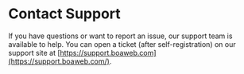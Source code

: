 Contact Support
===============

If you have questions or want to report an issue, our support team is
available to help. You can open a ticket (after self-registration) on
our support site at
[https://support.boaweb.com](https://support.boaweb.com/).
